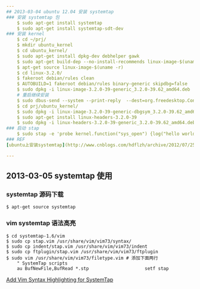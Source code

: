 ```yaml
---
## 2013-03-04 ubuntu 12.04 安装 systemtap
### 安装 systemtap 包
    $ sudo apt-get install systemtap
    $ sudo apt-get install systemtap-sdt-dev
### 安装 kernel
    $ cd ~/prj/
    $ mkdir ubuntu_kernel
    $ cd ubuntu_kernel/
    $ sudo apt-get install dpkg-dev debhelper gawk
    $ sudo apt-get build-dep --no-install-recommends linux-image-$(uname -r)
    $ apt-get source linux-image-$(uname -r)
    $ cd linux-3.2.0/
    $ fakeroot debian/rules clean
    $ AUTOBUILD=1 fakeroot debian/rules binary-generic skipdbg=false
    $ sudo dpkg -i linux-image-3.2.0-39-generic_3.2.0-39.62_amd64.deb 
    # 重启继续安装
    $ sudo dbus-send --system --print-reply  --dest=org.freedesktop.ConsoleKit /org/freedesktop/ConsoleKit/Manager  org.freedesktop.ConsoleKit.Manager.Restart
    $ cd prj/ubuntu_kernel/
    $ sudo dpkg -i linux-image-3.2.0-39-generic-dbgsym_3.2.0-39.62_amd64.ddeb
    $ sudo apt-get install linux-headers-3.2.0-39
    $ sudo dpkg -i linux-headers-3.2.0-39-generic_3.2.0-39.62_amd64.deb 
### 启动 stap
    $ sudo stap -e 'probe kernel.function("sys_open") {log("hello world") exit()}' 
### REF
[ubuntu上安装systemtap](http://www.cnblogs.com/hdflzh/archive/2012/07/25/2608910.html)

---
```

## 2013-03-05 systemtap 使用
### systemtap 源码下载
    $ apt-get source systemtap
### vim systemtap 语法高亮
    $ cd systemtap-1.6/vim
    $ sudo cp stap.vim /usr/share/vim/vim73/syntax/
    $ sudo cp indent/stap.vim /usr/share/vim/vim73/indent
    $ sudo cp ftplugin/stap.vim /usr/share/vim/vim73/ftplugin
    $ sudo vim /usr/share/vim/vim73/filetype.vim # 添加下面两行
        " SystemTap scripts
        au BufNewFile,BufRead *.stp                     setf stap
[Add Vim Syntax Highlighting for SystemTap](http://sourceware.org/systemtap/wiki/VIMSyntaxHighlightingForSystemtap)
